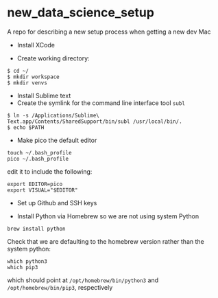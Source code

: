 # new_data_science_setup
A repo for describing a new setup process when getting a new dev Mac


- Install XCode

- Create working directory:
```
$ cd ~/
$ mkdir workspace
$ mkdir venvs
```

- Install Sublime text
- Create the symlink for the command line interface tool `subl`
```
$ ln -s /Applications/Sublime\ Text.app/Contents/SharedSupport/bin/subl /usr/local/bin/.
$ echo $PATH
```

- Make pico the default editor
```
touch ~/.bash_profile
pico ~/.bash_profile
```

edit it to include the following:
```
export EDITOR=pico
export VISUAL="$EDITOR"
```
- Set up Github and SSH keys

- Install Python via Homebrew so we are not using system Python
```
brew install python
```
Check that we are defaulting to the homebrew version rather than the system python:
```
which python3
which pip3
```
which should point at `/opt/homebrew/bin/python3` and `/opt/homebrew/bin/pip3`, respectively
